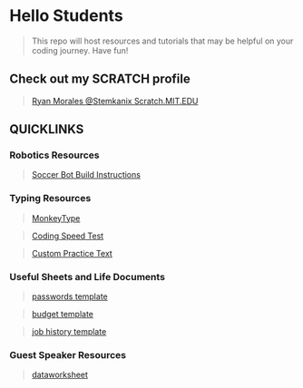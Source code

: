 # Hello Students

> This repo will host resources and tutorials that may be helpful on your coding journey. Have fun!

## Check out my SCRATCH profile

> [Ryan Morales @Stemkanix Scratch.MIT.EDU](https://scratch.mit.edu/users/stemkanix/)

## QUICKLINKS

### Robotics Resources

> [Soccer Bot Build Instructions](https://drive.google.com/file/d/18fN1Rpcv4x53_JIsmtP1LWJPCSrH6Wcm/view?usp=sharing)

### Typing Resources

> [MonkeyType](https://monkeytype.com/)

> [Coding Speed Test](https://codingspeedtest.com/)

> [Custom Practice Text](./coder_typing_practice_text.txt)

### Useful Sheets and Life Documents

> [passwords template](https://docs.google.com/spreadsheets/d/1yHJUUFWNPnvrJjZLeUNzL2YITsKs2_EQx_BiuDZDNXE/edit?usp=share_link)

> [budget template](https://docs.google.com/spreadsheets/d/1JMq53eOVOzEZFcczXrnuJyvGiy2ZwQwvJpS-UKr4Dgo/edit?usp=sharing)

> [job history template](https://docs.google.com/spreadsheets/d/1ho1bcackJ9EZKNRv86P0_5M0ylwRShMUS4bMs6u7iV8/edit?usp=sharing)

### Guest Speaker Resources

> [dataworksheet](https://bit.ly/2023wmdataworksheet)
